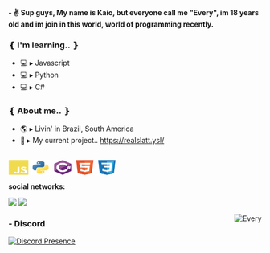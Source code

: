  #### - ✌ Sup guys, My name is Kaio, but everyone call me "Every", im 18 years old and im join in this world, world of programming recently.

### ❴ I'm learning.. ❵
- 💻 ▸ Javascript
- 💻 ▸ Python
- 💻 ▸ C# 


### ❴ About me.. ❵

- 🌎 ▸ Livin' in Brazil, South America
- 📁 ▸ My current project.. https://realslatt.ysl/


<div>
<div style="display: inline_block"><br>
  <img align="center" alt="Every-JS" height="30" width="40" src="https://raw.githubusercontent.com/devicons/devicon/master/icons/javascript/javascript-plain.svg">
  <img align="center" alt="Every-Python" height="30" width="40" src="https://raw.githubusercontent.com/devicons/devicon/9f4f5cdb393299a81125eb5127929ea7bfe42889/icons/python/python-original.svg">
   <img align="center" alt="Every-C#" height="30" width="40" src="https://raw.githubusercontent.com/devicons/devicon/9f4f5cdb393299a81125eb5127929ea7bfe42889/icons/csharp/csharp-original.svg">
  <img align="center" alt="Every-HTML" height="30" width="40" src="https://raw.githubusercontent.com/devicons/devicon/master/icons/html5/html5-original.svg">
  <img align="center" alt="Every-CSS" height="30" width="40" src="https://raw.githubusercontent.com/devicons/devicon/master/icons/css3/css3-original.svg">
  <img src="" data-canonical-src="https://lanyard-profile-readme.vercel.app/api/749786707561414747)" style="max-width:100%;">
</div>
  


  **social networks:**
  
  <a href="https://www.youtube.com/channel/UCWy3C5dmQ1EjdqdU7OKYGJQ" target="_blank"><img src="https://img.shields.io/badge/-Youtube-%23333?style=for-the-badge&logo=youtube&logoColor=white" target="_blank"></a>
  <a href="https://instagram.com/Rektbyewiz" target="_blank"><img src="https://img.shields.io/badge/-Instagram-%23E4405F?style=for-the-badge&logo=instagram&logoColor=white" target="_blank"></a>
</div>
<img align="right" alt="Every" src="https://media1.tenor.com/images/e3e026f151eba5ddf7a9e3354df75ba1/tenor.gif?itemid=15673841">
 

### - Discord
  


[![Discord Presence](https://lanyard.cnrad.dev/api/852657346676392056)](https://discord.com/users/852657346676392056)
